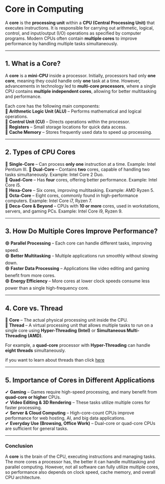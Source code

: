 # **Core in Computing**

A **core** is the **processing unit** within a **CPU (Central Processing Unit)** that executes instructions. It is responsible for carrying out arithmetic, logical, control, and input/output (I/O) operations as specified by computer programs. Modern CPUs often contain **multiple cores** to improve performance by handling multiple tasks simultaneously.

---

## **1. What is a Core?**

A **core** is a **mini-CPU** inside a processor. Initially, processors had only **one core**, meaning they could handle only **one** task at a time. However, advancements in technology led to **multi-core processors**, where a single CPU contains **multiple independent cores**, allowing for better multitasking and performance.

Each core has the following main components:  
🔹 **Arithmetic Logic Unit (ALU)** – Performs mathematical and logical operations.  
🔹 **Control Unit (CU)** – Directs operations within the processor.  
🔹 **Registers** – Small storage locations for quick data access.  
🔹 **Cache Memory** – Stores frequently used data to speed up processing.

---

## **2. Types of CPU Cores**

🔹 **Single-Core** – Can process **only one** instruction at a time. Example: Intel Pentium III.
🔹 **Dual-Core** – Contains **two** cores, capable of handling two tasks simultaneously. Example: Intel Core 2 Duo.  
🔹 **Quad-Core** – Has **four** cores, offering better performance. Example: Intel Core i5.  
🔹 **Hexa-Core** – Six cores, improving multitasking. Example: AMD Ryzen 5.  
🔹 **Octa-Core** – Eight cores, commonly found in high-performance computers. Example: Intel Core i7, Ryzen 7.  
🔹 **Deca-Core & Beyond** – CPUs with **10 or more** cores, used in workstations, servers, and gaming PCs. Example: Intel Core i9, Ryzen 9.

---

## **3. How Do Multiple Cores Improve Performance?**

🟢 **Parallel Processing** – Each core can handle different tasks, improving speed.  
🟢 **Better Multitasking** – Multiple applications run smoothly without slowing down.  
🟢 **Faster Data Processing** – Applications like video editing and gaming benefit from more cores.  
🟢 **Energy Efficiency** – More cores at lower clock speeds consume less power than a single high-frequency core.

---

## **4. Core vs. Thread**

🔸 **Core** – The actual physical processing unit inside the CPU.  
🔸 **Thread** – A virtual processing unit that allows multiple tasks to run on a single core using **Hyper-Threading (Intel)** or **Simultaneous Multi-Threading (AMD)**.

For example, a **quad-core** processor with **Hyper-Threading** can handle **eight threads** simultaneously.

if you want to learn about threads than click [here](./Thread.md)

---

## **5. Importance of Cores in Different Applications**

✔ **Gaming** – Games require high-speed processing, and many benefit from **quad-core or higher** CPUs.  
✔ **Video Editing & 3D Rendering** – These tasks utilize multiple cores for faster processing.  
✔ **Server & Cloud Computing** – High-core-count CPUs improve performance for web hosting, AI, and big data applications.  
✔ **Everyday Use (Browsing, Office Work)** – Dual-core or quad-core CPUs are sufficient for general tasks.

---

### **Conclusion**

A **core** is the brain of the CPU, executing instructions and managing tasks. The more cores a processor has, the better it can handle multitasking and parallel computing. However, not all software can fully utilize multiple cores, so performance also depends on clock speed, cache memory, and overall CPU architecture.
